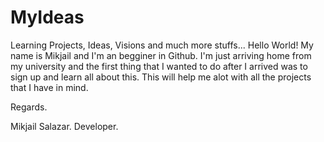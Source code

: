 # MyIdeas
Learning  Projects, Ideas, Visions and much more stuffs...
Hello World! My name is Mikjail and I'm an begginer in Github. I'm just arriving home from my university and the first thing that I wanted to do after I arrived was to sign up and learn all about this. This will help me alot with all the projects that I have in mind.

Regards.

Mikjail Salazar.
Developer.
